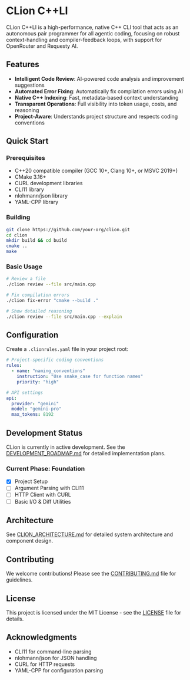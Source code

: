 # CLion C++LI

CLion C++LI is a high-performance, native C++ CLI tool that acts as an autonomous pair programmer for all agentic coding, focusing on robust context-handling and compiler-feedback loops, with support for OpenRouter and Requesty AI.

## Features

- **Intelligent Code Review**: AI-powered code analysis and improvement suggestions
- **Automated Error Fixing**: Automatically fix compilation errors using AI
- **Native C++ Indexing**: Fast, metadata-based context understanding
- **Transparent Operations**: Full visibility into token usage, costs, and reasoning
- **Project-Aware**: Understands project structure and respects coding conventions

## Quick Start

### Prerequisites

- C++20 compatible compiler (GCC 10+, Clang 10+, or MSVC 2019+)
- CMake 3.16+
- CURL development libraries
- CLI11 library
- nlohmann/json library
- YAML-CPP library

### Building

```bash
git clone https://github.com/your-org/clion.git
cd clion
mkdir build && cd build
cmake ..
make
```

### Basic Usage

```bash
# Review a file
./clion review --file src/main.cpp

# Fix compilation errors
./clion fix-error "cmake --build ."

# Show detailed reasoning
./clion review --file src/main.cpp --explain
```

## Configuration

Create a `.clionrules.yaml` file in your project root:

```yaml
# Project-specific coding conventions
rules:
  - name: "naming_conventions"
    instruction: "Use snake_case for function names"
    priority: "high"

# API settings
api:
  provider: "gemini"
  model: "gemini-pro"
  max_tokens: 8192
```

## Development Status

CLion is currently in active development. See the [DEVELOPMENT_ROADMAP.md](DEVELOPMENT_ROADMAP.md) for detailed implementation plans.

### Current Phase: Foundation

- [x] Project Setup
- [ ] Argument Parsing with CLI11
- [ ] HTTP Client with CURL
- [ ] Basic I/O & Diff Utilities

## Architecture

See [CLION_ARCHITECTURE.md](CLION_ARCHITECTURE.md) for detailed system architecture and component design.

## Contributing

We welcome contributions! Please see the [CONTRIBUTING.md](CONTRIBUTING.md) file for guidelines.

## License

This project is licensed under the MIT License - see the [LICENSE](LICENSE) file for details.

## Acknowledgments

- CLI11 for command-line parsing
- nlohmann/json for JSON handling
- CURL for HTTP requests
- YAML-CPP for configuration parsing
